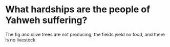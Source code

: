 # What hardships are the people of Yahweh suffering?

The fig and olive trees are not producing, the fields yield no food, and there is no livestock.
